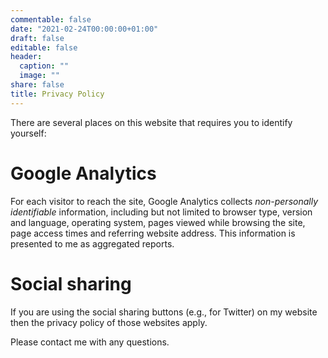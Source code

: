 ```yaml
---
commentable: false
date: "2021-02-24T00:00:00+01:00"
draft: false
editable: false
header:
  caption: ""
  image: ""
share: false
title: Privacy Policy
---
```


There are several places on this website that requires you to identify yourself:


# Google Analytics

For each visitor to reach the site, Google Analytics collects *non-personally identifiable* information, including but not limited to browser type, version and language, operating system, pages viewed while browsing the site, page access times and referring website address. This information is presented to me as aggregated reports.

# Social sharing

If you are using the social sharing buttons (e.g., for Twitter) on my website then the privacy policy of those websites apply.

Please contact me with any questions.

